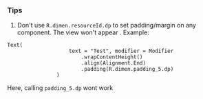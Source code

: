 ### Tips
1. Don't use `R.dimen.resourceId.dp` to set padding/margin on any component. The view won't appear . Example:

```
Text(
                    text = "Test", modifier = Modifier
                        .wrapContentHeight()
                        .align(Alignment.End)
                        .padding(R.dimen.padding_5.dp)
                )

```
Here, calling `padding_5.dp` wont work 